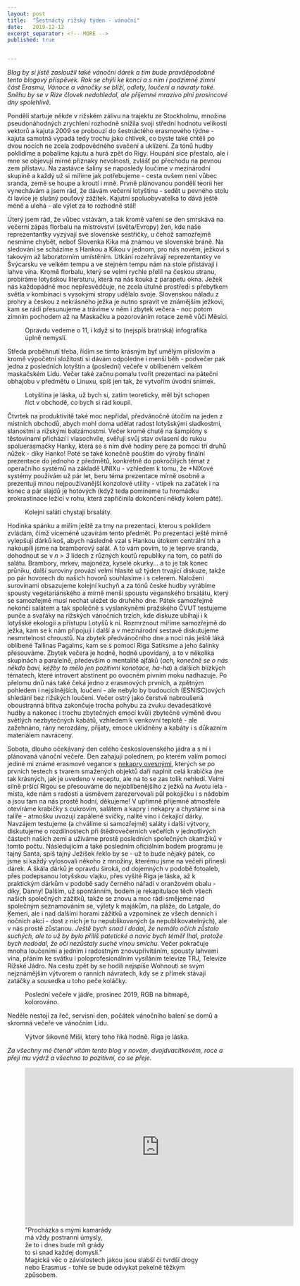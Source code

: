 ```yaml
---
layout: post
title:  "Šestnáctý rižský týden - vánoční"
date:   2019-12-12
excerpt_separator: <!-- MORE -->
published: true


---
```


<p class="intro"><i><span class="dropcap">B</span>log by si jistě zasloužil také vánoční dárek a tím bude pravděpodobně tento blogový příspěvek. Rok se chýlí ke konci a s ním i podzimně zimní část Erasmu, Vánoce a vánočky se blíží, odlety, loučení a návraty také. Sněhu by se v Rize človek nedohledal, ale příjemné mrazivo plní prosincové dny spolehlivě.</i></p>
<!-- MORE --> 

Pondělí startuje někde v rižském zálivu na trajektu ze Stockholmu, množina pseudonáhodných zrychlení rozhodně snížila svoji střední hodnotu velikostí vektorů a kajuta 2009 se probouzí do šestnáctého erasmového týdne - kajuta samotná vypadá tedy trochu jako chlívek, co byste také chtěli po dvou nocích ne zcela zodpovědného svačení a uklízení. Za tónů hudby poklidíme a pobalíme kajutu a hurá zpět do Rigy. Houpání sice přestalo, ale i mne se objevují mírné příznaky nevolnosti, zvlášť po přechodu na pevnou zem přístavu. Na zastávce šaliny se naposledy loučíme v mezinárodní skupině a každý už si míříme jak potřebujeme - cesta ovšem není vůbec sranda, země se houpe a kroutí i mně. Prvně plánovanou pondělí teorii her vynechávám a jsem rád, že dávám večerní lotyštinu - sedět u pevného stolu či lavice je slušný pouťový zážitek. Kajutní spoluobyvatelka to dává ještě méně a ulehá - ale výlet za to rozhodně stál!

Úterý jsem rád, že vůbec vstávám, a tak kromě vaření se den smrskává na večerní zápas florbalu na mistrovství (světa/Evropy) žen, kde naše reprezentantky vyzývají své slovenské sestřičky, u čehož samozřejmě nesmíme chybět, neboť Slovenka Kika má známou ve slovenské bráně. Na sledování se scházíme s Hankou a Kikou v jednom, pro nás novém, ježkovi s takovým až laboratorním umístěním.  Utkání rozehrávají reprezentantky ve Švýcarsku ve velkém tempu a ve stejném tempu nám na stole přistávají i lahve vína. Kromě florbalu, který se velmi rychle přelil na českou stranu, probíráme lotyšskou literaturu, která na nás kouká z parapetu okna. Ježek nás každopádně moc nepřesvědčuje, ne zcela útulné prostředí s přebytkem světla v kombinaci s vysokými stropy udělalo svoje. Slovenskou náladu z prohry a českou z nekrásného ježka je nutno spravit ve známějším ježkovi, kam se rádi přesunujeme a trávíme v něm i zbytek večera - noc potom zimním pochodem až na Maskačku a pozorováním rotace země vůči Měsíci.

<figure>  
 <img src="{{ site.baseurl }}/assets/img/IMG_2687.JPG" alt="" class="img-center"> 
   <figcaption>Opravdu vedeme o 11, i když si to (nejspíš bratrská) infografika úplně nemyslí.</figcaption>
 </figure>

Středa proběhnutí třeba, řídím se tímto krásným byť umělým příslovím a kromě výpočetní složitosti si dávám odpoledne i menší běh - podvečer pak jedna z posledních lotyštin a (poslední) večeře v oblíbeném velkém maskačském Lidu. Večer také začnu pomalu tvořit prezentaci na páteční obhajobu v předmětu o Linuxu, spíš jen tak, že vytvořím úvodní snímek.

<figure>  
 <img src="{{ site.baseurl }}/assets/img/IMG_2711.JPG" alt="" class="img-center"> 
   <figcaption>Lotyština je láska, už bych si, zatím teoreticky, měl být schopen říct v obchodě, co bych si rád koupil.</figcaption>
 </figure>

Čtvrtek na produktivitě také moc nepřidal, předvánočně útočím na jeden z místních obchodů, abych mohl doma udělat radost lotyšskými sladkostmi, slanostmi a rižskými balzámostmi. Večer kromě chutě na šampióny s těstovinami přichází i vlasochvíle, svěřuji svůj stav ovlasení do rukou spoluerasmačky Hanky, která se s ním dvě hodiny pere za pomoci tří druhů nůžek - díky Hanko! Poté se také konečně pouštím do výroby finální prezentace do jednoho z předmětů, konkrétně do pokročilých témat z operačního systémů na základě UNIXu - vzhledem k tomu, že *NIXové systémy používám už pár let, beru téma prezentace mírně osobně a prezentuji mnou nejpoužívanější konzolové utility - vtípek na začátek i na konec a pár slajdů je hotových (když teda pomineme tu hromádku prokrastinace ležící v rohu, která zapříčinila dokončení někdy kolem páté).

<figure>  
 <img src="{{ site.baseurl }}/assets/img/IMG_2775.JPG" alt="" class="img-center"> 
   <figcaption>Kolejní saláti chystají brsaláty.</figcaption>
 </figure>

Hodinka spánku a mířím ještě za tmy na prezentaci, kterou s poklidem zvládám, čímž víceméně uzavírám tento předmět. Po prezentaci ještě mírně vylepšují dárků koš, abych následně vzal s Hankou útokem centrální trh a nakoupili jsme na bramborový salát. A to vám povím, to je teprve sranda, dohodnout se v _n > 3_ lidech z různých koutů republiky na tom, co patří do salátu. Brambory, mrkev, majonéza, kyselé okurky... a to je tak konec průniku, další suroviny provází velmi hlasité už týden trvající diskuze, takže po pár hovorech do našich hovorů souhlasíme i s celerem. Naloženi surovinami obsazujeme kolejní kuchyň a za tónů české hudby vyrábíme spousty vegetariánského a mírně menší spoustu veganského brsalátu, který se samozřejmě musí nechat uležet do druhého dne. Pátek samozřejmě nekončí salátem a tak společně s vyslankyněmi pražského ČVUT testujeme punče a svařáky na rižských vánočních trzích, kde diskuze ubíhají i k lotyšské ekologii a přístupu Lotyšů k ní. Rozmrznout míříme samozřejmě do ježka, kam se k nám připojují i další a v mezinárodní sestavě diskutujeme nesmrtelnost chroustů. Na zbytek předvánočního dne a noci nás ještě láká oblíbené Tallinas Pagalms, kam se s pomocí Riga Satiksme a jeho šalinky přesouváme. Zbytek večera je hodně, hodně upovídaný, a to v několika skupinách a paralelně, především o mentalitě ajťáků (_ach, konečně se o nás někdo baví, kéžby to mělo jen pozitivní konotace, ha-ha_) a dalších blízkých tématech, které introvert abstinent po ovocném pivním moku nadhazuje. Po přelomu dnů nás také čeká jedno z erasmových prvních, a zpětným pohledem i nejsilnějších, loučení - ale nebylo by budoucích (ESNISC)ových shledání bez rižských loučení. Večer ostrý jako čerstvě nabroušená oboustranná břitva zakončuje trocha pohybu za zvuku devadesátkové hudby a nakonec i trochu zbytečných emocí kvůli zbytečné výměně dvou světlých nezbytečných kabátů, vzhledem k venkovní teplotě - ale zažehnáno, rány nerozdány, přijaty, emoce uklidněny a kabáty i s důkazním materiálem navráceny.

Sobota, dlouho očekávaný den celého československého jádra a s ní i plánovaná vánoční večeře. Den zahajuji polednem, po kterém valím pomoci jediné mi známé erasmové vegance s [nekapry ovesnými](https://vanocebeznasili.cz/recepty/nekapr-ovesny), kterých se po prvních testech s tvarem smažených objektů daří naplnit celá krabička (ne tak krásných, jak je uvedeno v receptu, ale na to se zas tolik nehledí. Velmi silně pršící Rigou se přesouváme do nejoblíbenějšího z ježků na Avotu iela - místa, kde nám s radostí a úsměvem zarezervovali půl pokojíčku i s nádobím a jsou tam na nás prostě hodní, děkujeme! V upřímně příjemné atmosféře otevíráme krabičky s cukrovím, salátem a kapry i nekapry a chystáme si na talíře - atmošku uvozují zapálené svíčky, nalité víno i čekající dárky. Navzájem testujeme (a chválíme si samozřejmě) saláty i další výtvory, diskutujeme o rozdílnostech při štědrovečerních večeřích v jednotlivých částech našich zemí a užíváme prostě posledních společných okamžiků v tomto počtu. Následujícím a také posledním oficiálním bodem programu je tajný Santa, spíš tajný Ježíšek řeklo by se - už to bude nějaký pátek, co jsme si každý vylosovali někoho z množiny, kterému jsme na večeři přinesli dárek. A škála dárků je opravdu široká, od dojemných v podobě fotoaleb, přes podepsanou lotyšskou vlajku, přes vyšité Riga je láska, až k praktickým dárkům v podobě sady černého nářadí v oranžovém obalu - díky, Danny! Dalším, už spontánním, bodem je rekapitulace těch všech našich společných zážitků, takže se znovu a moc rádi smějeme nad společným seznamováním se, výlety k majákům, na pláže, do Latgale, do Ķemeri, ale i nad dalšími horami zážitků a vzpomínek ze všech denních i nočních akcí - dost z nich je tu nepublikovaných (a nepublikovatelných), ale v nás prostě zůstanou. _Ještě bych snad i dodal, že nemálo očích zůstalo suchých, ale to už by bylo příliš patetické a navíc bych téměř lhal, protože bych nedodal, že oči nezůstaly suché vinou smíchu._ Večer pokračuje mnoha loučeními a jedním i radostným znovupřivítáním, spousty lahvemi vína, přáním ke svátku i poloprofesionálním vysíláním televize TRJ, Televize Rižské Jádro. Na cestu zpět by se hodili nejspíše Wohnouti se svým nejznámějším výtvorem o ranních návratech, kdy se z přímek stávají zatáčky a sousedka u toho peče koláčky.

<figure>  
 <img src="{{ site.baseurl }}/assets/img/IMG_2800.JPG" alt="" class="img-center"> 
   <figcaption>Poslední večeře v jádře, prosinec 2019, RGB na bitmapě, kolorováno.</figcaption>
 </figure>

Neděle nestojí za řeč, servisní den, počátek vánočního balení se domů a skromná večeře ve vánočním Lidu. 

<figure>  
 <img src="{{ site.baseurl }}/assets/img/IMG_2796.JPG" alt="" class="img-center"> 
   <figcaption>Výtvor šikovné Míši, který toho říká hodně. Riga je láska.</figcaption>
 </figure>

_Za všechny mé čtenář vítám tento blog v novém, dvojdvacítkovém, roce a přeji mu výdrž a všechno to pozitivní, co se přeje._

<figure>
	<iframe width="610" height="360" class="img-center d-block"
	src="https://www.youtube.com/embed/ZVZ9qDVCwTo"
	frameborder="0"></iframe>
	<figcaption>
        "Procházka s mými kamarády <br>
		má vždy postranní úmysly, <br>
		že to i dnes bude mít grády <br>
		to si snad každej domyslí." <br>
        Magická věc o závislostech jakou jsou slabší či tvrdší drogy nebo Erasmus - tohle se bude odvykat pekelně těžkým způsobem. 
	</figcaption>
</figure>   

